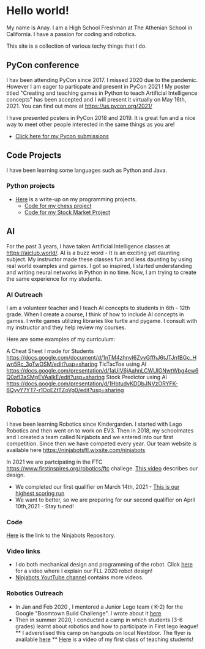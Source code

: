# Hello world!

My name is Anay. I am a High School Freshman at The Athenian School in California.  I have a passion for coding and robotics.

This site is a  collection of various techy things that I do.

## PyCon conference
I hav been attending PyCon since 2017. I missed 2020 due to the pandemic. However I am eager to particpate and present in PyCon 2021 ! My poster titled "Creating and teaching games in Python to teach Artificial Intelligence concepts" has been accepted and I will present it virtually on May 16th, 2021. You can find out more at https://us.pycon.org/2021/

I have presented posters in PyCon 2018 and 2019. It is great fun and a nice way to meet other people interested in the same things as you are! 
* [Click here for my Pycon submissions](../pycon-submissions)

## Code Projects 
I have been learning some languages such as Python and Java. 

### Python projects 
* [Here](https://docs.google.com/document/d/1phUlpH7skkfB7BKbbKWHfrC9CIJ_36PQ6fyGe1FCwMQ/edit?usp=sharing) is a write-up on my programming projects.
   * [Code for my chess project](https://github.com/anaypant/anaypant.github.io/tree/master/Chess) 
   * [Code for my Stock Market Project](https://github.com/anaypant/anaypant.github.io/tree/master/Stock)

## AI 
For the past 3 years, I have taken Artificial Intelligence classes at https://aiclub.world/. AI is a buzz word - It is an exciting yet daunting subject. My instructor made these classes fun and less daunting by using real world examples and games. I got so inspired, I started understanding and writing neural networks in Python in no time. Now, I am trying to create the same experience for my students.

### AI Outreach
I am a volunteer teacher and I teach AI concepts to students in 6th - 12th grade. When I create a course, I think of how to include AI concepts in games. I write games utilizing libraries like turtle and pygame. I consult with my instructor and they help review my courses.

Here are some examples of my curriculum:

A Cheat Sheet I made for Students https://docs.google.com/document/d/1nTM4zhnyI6ZvvGffhJ6tJTJnfBGc_Hwn5Rc_3oTwOSM/edit?usp=sharing
TicTacToe using AI https://docs.google.com/presentation/d/1aUIV6jAahnLCWUlGNwtWbg4ew6Q0afl3aSMgEVAaIkE/edit?usp=sharing
Stock Predictor using AI https://docs.google.com/presentation/d/1HbtudvKDDbJNVzORYFK-6QyyY7YT7-r1OoEZtTZoVg0/edit?usp=sharing


## Robotics
I have been learning Robotics since Kindergarden. I started with Lego Robotics and then went on to work on EV3. Then in 2018, my schoolmates and I created a team called Ninjabots and we entered into our first competition. Since then we have competed every year. Our team website is available here [https://ninjabotsfll.wixsite.com/ninjabots ](https://ninjabotsfll.wixsite.com/ninjabots)
 
 In 2021 we are partcipating in the FTC https://www.firstinspires.org/robotics/ftc challege. [This video](https://www.youtube.com/watch?v=dQtZhcgSpx8&t=1047s) describes our design.
 * We completed our first qualifier on March 14th, 2021 - [This is our highest scoring run](https://www.youtube.com/watch?v=9R9KdUW_RYI)
 * We want to better, so we are preparing for our second qualifier on April 10th,2021 - Stay tuned!
 
 ### Code
 [Here](https://github.com/FTCNinjabots/Master-Repository) is the link to the Ninjabots Repository.
 
 ### Video links
   * I do both mechanical design and programming of the robot. Click [here](https://youtu.be/ShfYy1rA5pk) for a video where I explain our FLL 2020 robot design!
   * [Ninjabots YoutTube channel](https://www.youtube.com/channel/UCKPbPhpWwP4_FB6e540T7YA) contains more videos.

### Robotics Outreach
* In Jan and Feb 2020 , I mentored a Junior Lego team ( K-2) for the Google "Boomtown Build Challenge". I wrote about it [here](https://docs.google.com/document/d/1iRA5rBMGZTV6IdMDHKYbWZOJIrbFAJSPLY1TYkFJ-i8/edit?usp=sharing) 
* Then in summer 2020, I conducted a camp in which students (3-6 grades) learnt about robotics and how to participate in First lego league! 
  ** I adverstised this camp on hangouts on local Nextdoor. The flyer is available [here](https://anaypant212.wixsite.com/fllsummercamp) 
  ** [Here]() is a video of my first class of teaching students!


